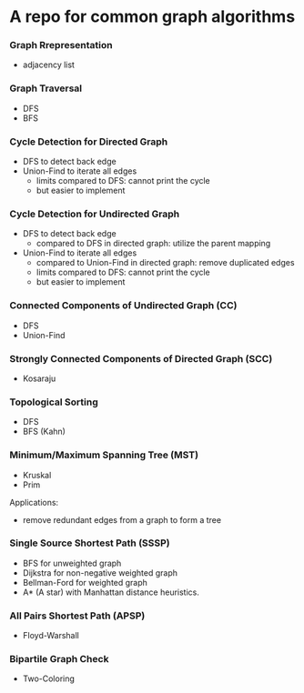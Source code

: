 # A repo for common graph algorithms

### Graph Rrepresentation
- adjacency list

### Graph Traversal
- DFS
- BFS

### Cycle Detection for Directed Graph
- DFS to detect back edge
- Union-Find to iterate all edges
  - limits compared to DFS: cannot print the cycle
  - but easier to implement

### Cycle Detection for Undirected Graph
- DFS to detect back edge 
  - compared to DFS in directed graph: utilize the parent mapping
- Union-Find to iterate all edges
  - compared to Union-Find in directed graph: remove duplicated edges
  - limits compared to DFS: cannot print the cycle
  - but easier to implement

### Connected Components of Undirected Graph (CC)
- DFS
- Union-Find

### Strongly Connected Components of Directed Graph (SCC)
- Kosaraju

### Topological Sorting 
- DFS 
- BFS (Kahn)

### Minimum/Maximum Spanning Tree (MST)
- Kruskal
- Prim

Applications: 
- remove redundant edges from a graph to form a tree

### Single Source Shortest Path (SSSP)
- BFS for unweighted graph
- Dijkstra for non-negative weighted graph
- Bellman-Ford for weighted graph
- A* (A star) with Manhattan distance heuristics.

### All Pairs Shortest Path (APSP)
- Floyd-Warshall

### Bipartile Graph Check
- Two-Coloring